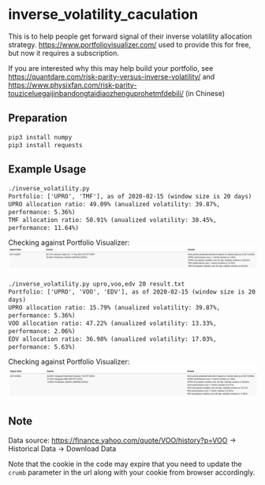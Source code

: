 # inverse_volatility_caculation
This is to help people get forward signal of their inverse volatility allocation strategy. https://www.portfoliovisualizer.com/ used to provide this for free, but now it requires a subscription.

If you are interested why this may help build your portfolio, see https://quantdare.com/risk-parity-versus-inverse-volatility/ and https://www.physixfan.com/risk-parity-touziceluegaijinbandongtaidiaozhenguprohetmfdebili/ (in Chinese)

## Preparation
```
pip3 install numpy
pip3 install requests
```

## Example Usage
```
./inverse_volatility.py
Portfolio: ['UPRO', 'TMF'], as of 2020-02-15 (window size is 20 days)
UPRO allocation ratio: 49.09% (anualized volatility: 39.87%, performance: 5.36%)
TMF allocation ratio: 50.91% (anualized volatility: 38.45%, performance: 11.64%)
```

Checking against Portfolio Visualizer: ![](UPRO_TMF.png)

```
./inverse_volatility.py upro,voo,edv 20 result.txt
Portfolio: ['UPRO', 'VOO', 'EDV'], as of 2020-02-15 (window size is 20 days)
UPRO allocation ratio: 15.79% (anualized volatility: 39.87%, performance: 5.36%)
VOO allocation ratio: 47.22% (anualized volatility: 13.33%, performance: 2.06%)
EDV allocation ratio: 36.98% (anualized volatility: 17.03%, performance: 5.63%)
```

Checking against Portfolio Visualizer: ![](UPRO_VOO_EDV.png)

## Note

Data source: https://finance.yahoo.com/quote/VOO/history?p=VOO -> Historical Data -> Download Data

Note that the cookie in the code may expire that you need to update the `crumb` parameter in the url along with your cookie from browser accordingly.
